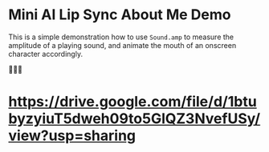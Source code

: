 # Mini AI Lip Sync About Me Demo

This is a simple demonstration how to use `Sound.amp` to measure the amplitude of a playing sound, and animate the mouth of an onscreen character accordingly.

🤖👇🏻

# https://drive.google.com/file/d/1btubyzyiuT5dweh09to5GlQZ3NvefUSy/view?usp=sharing
